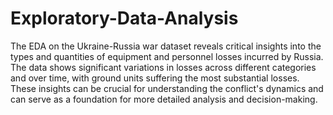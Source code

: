 # Exploratory-Data-Analysis

The EDA on the Ukraine-Russia war dataset reveals critical insights into the types and quantities of equipment and personnel losses incurred by Russia. The data shows significant variations in losses across different categories and over time, with ground units suffering the most substantial losses. These insights can be crucial for understanding the conflict's dynamics and can serve as a foundation for more detailed analysis and decision-making.

